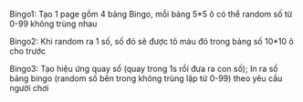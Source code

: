 
Bingo1: Tạo 1 page gồm 4 bảng Bingo, mỗi bảng 5*5 ô có thể random số từ 0-99 không trùng nhau

Bingo2: Khi random ra 1 số, số đó sẽ được tô màu đỏ trong bảng số 10*10 ô cho trước

Bingo3: Tạo hiệu ứng quay số (quay trong 1s rồi đưa ra con số); In ra số bảng bingo (random số bên trong không trùng lặp từ 0-99) theo yêu cầu người chơi

